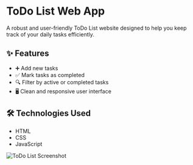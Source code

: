 # ToDo List Web App

A robust and user-friendly ToDo List website designed to help you keep track of your daily tasks efficiently.

## ✨ Features

- ➕ Add new tasks
- ✅ Mark tasks as completed
- 🔍 Filter by active or completed tasks
- 🖥️ Clean and responsive user interface

## 🛠 Technologies Used

- HTML  
- CSS  
- JavaScript  

![ToDo List Screenshot](https://github.com/user-attachments/assets/f044b5d4-e34e-4df3-ae56-1b392f8c9f6b)

